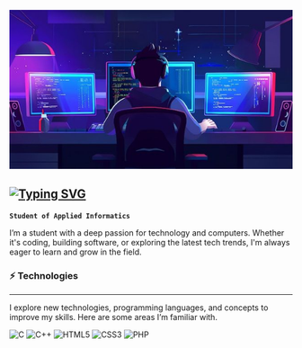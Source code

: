 ![picture1](assets/picture1.jpg)

[![Typing SVG](https://readme-typing-svg.demolab.com?font=Open+Sans&weight=700&size=24&letterSpacing=1px&duration=3000&pause=500&color=BEBEBE&vCenter=true&repeat=false&width=435&lines=Hi%2C+I'm+Igor!+%F0%9F%91%8B+)](https://git.io/typing-svg)
---
**`Student of Applied Informatics`**

I’m a student with a deep passion for technology and computers. Whether it's coding, building software, or exploring the latest tech trends, I'm always eager to learn and grow in the field.


### ⚡️ Technologies 

---
<p>I explore new technologies, programming languages, and concepts to improve my skills. Here are some areas I’m familiar with.</p>

![C](https://img.shields.io/badge/c-%2300599C.svg?style=for-the-badge&logo=c&logoColor=white)  ![C++](https://img.shields.io/badge/c++-%2300599C.svg?style=for-the-badge&logo=c%2B%2B&logoColor=white)  ![HTML5](https://img.shields.io/badge/html5-%23E34F26.svg?style=for-the-badge&logo=html5&logoColor=white)  ![CSS3](https://img.shields.io/badge/css3-%231572B6.svg?style=for-the-badge&logo=css3&logoColor=white)  ![PHP](https://img.shields.io/badge/php-%23777BB4.svg?style=for-the-badge&logo=php&logoColor=white)


<!-- Proudly created with GPRM ( https://gprm.itsvg.in ) -->



